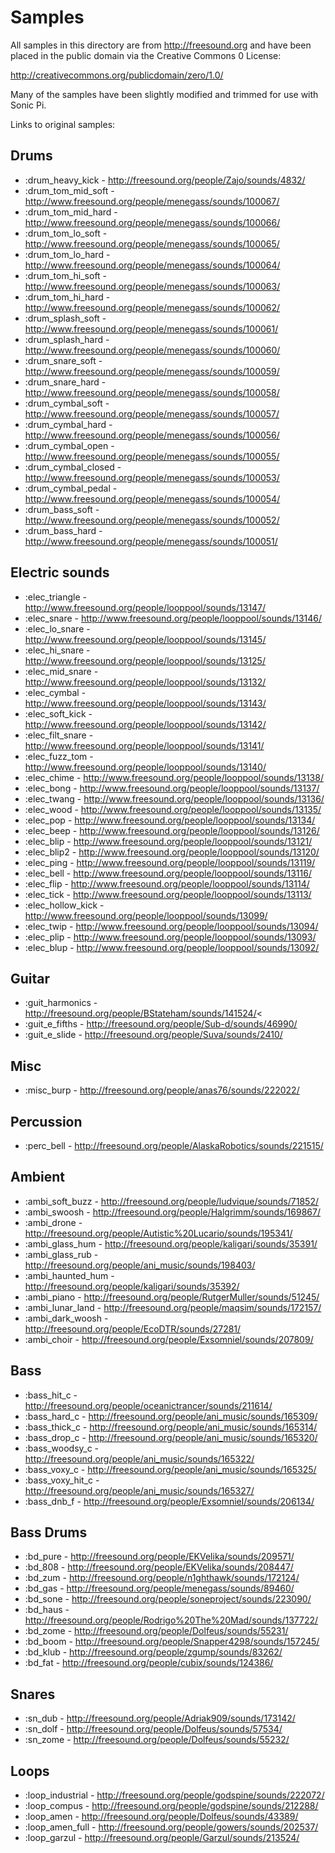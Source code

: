 # Samples

All samples in this directory are from http://freesound.org and have
been placed in the public domain via the Creative Commons 0 License:

http://creativecommons.org/publicdomain/zero/1.0/

Many of the samples have been slightly modified and trimmed for use with
Sonic Pi.

Links to original samples:

## Drums

* :drum_heavy_kick - http://freesound.org/people/Zajo/sounds/4832/
* :drum_tom_mid_soft - http://www.freesound.org/people/menegass/sounds/100067/
* :drum_tom_mid_hard - http://www.freesound.org/people/menegass/sounds/100066/
* :drum_tom_lo_soft - http://www.freesound.org/people/menegass/sounds/100065/
* :drum_tom_lo_hard - http://www.freesound.org/people/menegass/sounds/100064/
* :drum_tom_hi_soft - http://www.freesound.org/people/menegass/sounds/100063/
* :drum_tom_hi_hard - http://www.freesound.org/people/menegass/sounds/100062/
* :drum_splash_soft - http://www.freesound.org/people/menegass/sounds/100061/
* :drum_splash_hard - http://www.freesound.org/people/menegass/sounds/100060/
* :drum_snare_soft - http://www.freesound.org/people/menegass/sounds/100059/
* :drum_snare_hard - http://www.freesound.org/people/menegass/sounds/100058/
* :drum_cymbal_soft - http://www.freesound.org/people/menegass/sounds/100057/
* :drum_cymbal_hard - http://www.freesound.org/people/menegass/sounds/100056/
* :drum_cymbal_open - http://www.freesound.org/people/menegass/sounds/100055/
* :drum_cymbal_closed - http://www.freesound.org/people/menegass/sounds/100053/
* :drum_cymbal_pedal - http://www.freesound.org/people/menegass/sounds/100054/
* :drum_bass_soft - http://www.freesound.org/people/menegass/sounds/100052/
* :drum_bass_hard - http://www.freesound.org/people/menegass/sounds/100051/

## Electric sounds

* :elec_triangle - http://www.freesound.org/people/looppool/sounds/13147/
* :elec_snare - http://www.freesound.org/people/looppool/sounds/13146/
* :elec_lo_snare - http://www.freesound.org/people/looppool/sounds/13145/
* :elec_hi_snare - http://www.freesound.org/people/looppool/sounds/13125/
* :elec_mid_snare - http://www.freesound.org/people/looppool/sounds/13132/
* :elec_cymbal - http://www.freesound.org/people/looppool/sounds/13143/
* :elec_soft_kick - http://www.freesound.org/people/looppool/sounds/13142/
* :elec_filt_snare - http://www.freesound.org/people/looppool/sounds/13141/
* :elec_fuzz_tom - http://www.freesound.org/people/looppool/sounds/13140/
* :elec_chime - http://www.freesound.org/people/looppool/sounds/13138/
* :elec_bong - http://www.freesound.org/people/looppool/sounds/13137/
* :elec_twang - http://www.freesound.org/people/looppool/sounds/13136/
* :elec_wood - http://www.freesound.org/people/looppool/sounds/13135/
* :elec_pop - http://www.freesound.org/people/looppool/sounds/13134/
* :elec_beep - http://www.freesound.org/people/looppool/sounds/13126/
* :elec_blip - http://www.freesound.org/people/looppool/sounds/13121/
* :elec_blip2 - http://www.freesound.org/people/looppool/sounds/13120/
* :elec_ping - http://www.freesound.org/people/looppool/sounds/13119/
* :elec_bell - http://www.freesound.org/people/looppool/sounds/13116/
* :elec_flip - http://www.freesound.org/people/looppool/sounds/13114/
* :elec_tick - http://www.freesound.org/people/looppool/sounds/13113/
* :elec_hollow_kick - http://www.freesound.org/people/looppool/sounds/13099/
* :elec_twip - http://www.freesound.org/people/looppool/sounds/13094/
* :elec_plip - http://www.freesound.org/people/looppool/sounds/13093/
* :elec_blup - http://www.freesound.org/people/looppool/sounds/13092/

## Guitar

* :guit_harmonics - http://freesound.org/people/BStateham/sounds/141524/<
* :guit_e_fifths - http://freesound.org/people/Sub-d/sounds/46990/
* :guit_e_slide - http://freesound.org/people/Suva/sounds/2410/

## Misc

* :misc_burp - http://freesound.org/people/anas76/sounds/222022/

## Percussion

* :perc_bell - http://freesound.org/people/AlaskaRobotics/sounds/221515/

## Ambient

* :ambi_soft_buzz - http://freesound.org/people/ludvique/sounds/71852/
* :ambi_swoosh - http://freesound.org/people/Halgrimm/sounds/169867/
* :ambi_drone - http://freesound.org/people/Autistic%20Lucario/sounds/195341/
* :ambi_glass_hum - http://freesound.org/people/kaligari/sounds/35391/
* :ambi_glass_rub - http://freesound.org/people/ani_music/sounds/198403/
* :ambi_haunted_hum - http://freesound.org/people/kaligari/sounds/35392/
* :ambi_piano - http://freesound.org/people/RutgerMuller/sounds/51245/
* :ambi_lunar_land - http://freesound.org/people/maqsim/sounds/172157/
* :ambi_dark_woosh - http://freesound.org/people/EcoDTR/sounds/27281/
* :ambi_choir - http://freesound.org/people/Exsomniel/sounds/207809/

## Bass

* :bass_hit_c - http://freesound.org/people/oceanictrancer/sounds/211614/
* :bass_hard_c - http://freesound.org/people/ani_music/sounds/165309/
* :bass_thick_c - http://freesound.org/people/ani_music/sounds/165314/
* :bass_drop_c - http://freesound.org/people/ani_music/sounds/165320/ 
* :bass_woodsy_c - http://freesound.org/people/ani_music/sounds/165322/
* :bass_voxy_c - http://freesound.org/people/ani_music/sounds/165325/
* :bass_voxy_hit_c - http://freesound.org/people/ani_music/sounds/165327/
* :bass_dnb_f - http://freesound.org/people/Exsomniel/sounds/206134/


## Bass Drums

* :bd_pure - http://freesound.org/people/EKVelika/sounds/209571/
* :bd_808 - http://freesound.org/people/EKVelika/sounds/208447/
* :bd_zum - http://freesound.org/people/n1ghthawk/sounds/172124/
* :bd_gas  - http://freesound.org/people/menegass/sounds/89460/
* :bd_sone - http://freesound.org/people/soneproject/sounds/223090/
* :bd_haus - http://freesound.org/people/Rodrigo%20The%20Mad/sounds/137722/
* :bd_zome - http://freesound.org/people/Dolfeus/sounds/55231/
* :bd_boom - http://freesound.org/people/Snapper4298/sounds/157245/
* :bd_klub - http://freesound.org/people/zgump/sounds/83262/
* :bd_fat - http://freesound.org/people/cubix/sounds/124386/

## Snares

* :sn_dub - http://freesound.org/people/Adriak909/sounds/173142/
* :sn_dolf - http://freesound.org/people/Dolfeus/sounds/57534/
* :sn_zome - http://freesound.org/people/Dolfeus/sounds/55232/

## Loops

* :loop_industrial - http://freesound.org/people/godspine/sounds/222072/
* :loop_compus - http://freesound.org/people/godspine/sounds/212288/
* :loop_amen - http://freesound.org/people/Dolfeus/sounds/43389/
* :loop_amen_full - http://freesound.org/people/gowers/sounds/202537/
* :loop_garzul - http://freesound.org/people/Garzul/sounds/213524/
